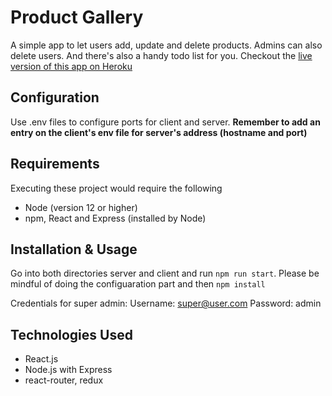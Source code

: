 # Product Gallery
A simple app to let users add, update and delete products. Admins can also delete users. 
And there's also a handy todo list for you.
Checkout the [live version of this app on Heroku](https://dashboard.heroku.com/apps/product-gallery-client)

## Configuration
Use .env files to configure ports for client and server.
__Remember to add an entry on the client's env file for server's address (hostname and port)__

## Requirements
Executing these project would require the following 
* Node (version 12 or higher)
* npm, React and Express (installed by Node)

## Installation & Usage
Go into both directories server and client and  run ` npm run start `.
Please be mindful of doing the configuaration part and then ` npm install `

Credentials for super admin: 
	Username: super@user.com
	Password: admin

## Technologies Used
* React.js
* Node.js with Express
* react-router, redux

